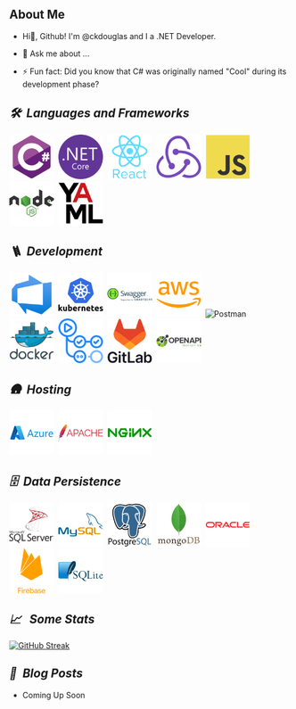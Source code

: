 ## About Me
- Hi👋,  Github! I'm @ckdouglas and I a .NET Developer.

- 💬 Ask me about ...


- ⚡ Fun fact: Did you know that C# was originally named "Cool" during its development phase?


 


## _🛠 &nbsp;Languages and Frameworks_

<p>
  
<img src="https://github.com/devicons/devicon/blob/master/icons/csharp/csharp-original.svg" title="DotNetCore" alt="DotNetCore" width="80" height="80"/>&nbsp;
<img src="https://github.com/devicons/devicon/blob/master/icons/dotnetcore/dotnetcore-original.svg" title="DotNetCore" alt="DotNetCore" width="80" height="80"/>&nbsp;
<img src="https://github.com/devicons/devicon/blob/master/icons/react/react-original-wordmark.svg" title="React" alt="React" width="80" height="80"/>&nbsp;
<img src="https://github.com/devicons/devicon/blob/master/icons/redux/redux-original.svg" title="Redux" alt="Redux " width="80" height="80"/>&nbsp;
<img src="https://github.com/devicons/devicon/blob/master/icons/javascript/javascript-original.svg" title="JavaScript" alt="JavaScript" width="80" height="80"/>&nbsp;
<img src="https://github.com/devicons/devicon/blob/master/icons/nodejs/nodejs-original-wordmark.svg" title="NodeJS" alt="NodeJS" width="80" height="80"/>&nbsp;
<img src="https://github.com/devicons/devicon/blob/master/icons/yaml/yaml-original.svg" title="DotNetCore" alt="DotNetCore" width="80" height="80"/>&nbsp;


</p>





## _🪜 &nbsp;Development_

<p>

<img src="https://github.com/devicons/devicon/blob/master/icons/azuredevops/azuredevops-original.svg" title="MySQL"  alt="MySQL" width="80" height="80"/>&nbsp;
<img src="https://github.com/devicons/devicon/blob/master/icons/kubernetes/kubernetes-original-wordmark.svg" title="NodeJS" alt="NodeJS" width="80" height="80"/>&nbsp;
<img src="https://github.com/devicons/devicon/blob/master/icons/swagger/swagger-original-wordmark.svg" title="NodeJS" alt="NodeJS" width="80" height="80"/>&nbsp;
<img src="https://github.com/devicons/devicon/blob/master/icons/amazonwebservices/amazonwebservices-plain-wordmark.svg" title="AWS" alt="AWS" width="80" height="80"/>&nbsp;
<img src="https://www.vectorlogo.zone/logos/getpostman/getpostman-icon.svg" title="Postman"  alt="Postman" width="80" height="80"/>&nbsp;
<img src="https://github.com/devicons/devicon/blob/master/icons/docker/docker-original-wordmark.svg" title="Postman"  alt="Postman" width="80" height="80"/>&nbsp;
<img src="https://github.com/devicons/devicon/blob/master/icons/githubactions/githubactions-original.svg" title="Postman"  alt="Postman" width="80" height="80"/>&nbsp;
<img src="https://github.com/devicons/devicon/blob/master/icons/gitlab/gitlab-original-wordmark.svg" title="Postman"  alt="Postman" width="80" height="80"/>&nbsp;
<img src="https://github.com/devicons/devicon/blob/master/icons/openapi/openapi-original-wordmark.svg" title="Postman"  alt="Postman" width="80" height="80"/>&nbsp;


</p>





## _🛖 &nbsp;Hosting_

<p>
  <img src="https://github.com/devicons/devicon/blob/master/icons/azure/azure-original-wordmark.svg" title="DotNet" alt="DotNet" width="80" height="80"/>&nbsp;
  <img src="https://github.com/devicons/devicon/blob/master/icons/apache/apache-original-wordmark.svg" title="DotNet" alt="DotNet" width="80" height="80"/>&nbsp;
  <img src="https://github.com/devicons/devicon/blob/master/icons/nginx/nginx-original.svg" title="DotNet" alt="DotNet" width="80" height="80"/>&nbsp;
</p>





## _🗄️ &nbsp;Data Persistence_

<img src="https://github.com/devicons/devicon/blob/master/icons/microsoftsqlserver/microsoftsqlserver-original-wordmark.svg" title="MySQL"  alt="MySQL" width="80" height="80"/>&nbsp;
<img src="https://github.com/devicons/devicon/blob/master/icons/mysql/mysql-original-wordmark.svg" title="MySQL"  alt="MySQL" width="80" height="80"/>&nbsp;
<img src="https://github.com/devicons/devicon/blob/master/icons/postgresql/postgresql-original-wordmark.svg" title="MySQL"  alt="MySQL" width="80" height="80"/>&nbsp;
<img src="https://github.com/devicons/devicon/blob/master/icons/mongodb/mongodb-original-wordmark.svg" title="MySQL"  alt="MySQL" width="80" height="80"/>&nbsp;
<img src="https://github.com/devicons/devicon/blob/master/icons/oracle/oracle-original.svg" title="MySQL"  alt="MySQL" width="80" height="80"/>&nbsp;
<img src="https://github.com/devicons/devicon/blob/master/icons/firebase/firebase-plain-wordmark.svg" title="Firebase" alt="Firebase" width="80" height="80"/>&nbsp;
<img src="https://github.com/devicons/devicon/blob/master/icons/sqlite/sqlite-original-wordmark.svg" title="Firebase" alt="Firebase" width="80" height="80"/>&nbsp;



## _📈 &nbsp; Some Stats_
[![GitHub Streak](http://github-readme-streak-stats.herokuapp.com?user=itsZed0&theme=dark&background=000000)](https://git.io/streak-stats)



## _📖 &nbsp;Blog Posts_
- Coming Up Soon
